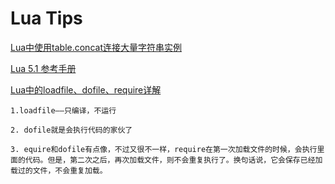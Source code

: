 # Lua Tips
[Lua中使用table.concat连接大量字符串实例]()

[Lua 5.1 参考手册](http://old.sebug.net/paper/books/lua/lua_manual.html)


[Lua中的loadfile、dofile、require详解](http://www.jb51.net/article/55125.htm)


	1.loadfile——只编译，不运行

	2. dofile就是会执行代码的家伙了
	
	3. equire和dofile有点像，不过又很不一样，require在第一次加载文件的时候，会执行里面的代码。但是，第二次之后，再次加载文件，则不会重复执行了。换句话说，它会保存已经加载过的文件，不会重复加载。